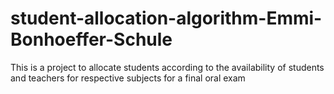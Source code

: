 # student-allocation-algorithm-Emmi-Bonhoeffer-Schule
This is a project to allocate students according to the availability of students and teachers for respective subjects for a final oral exam
